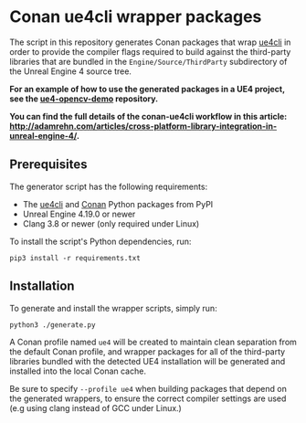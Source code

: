 Conan ue4cli wrapper packages
=============================

The script in this repository generates Conan packages that wrap [ue4cli](https://github.com/adamrehn/ue4cli) in order to provide the compiler flags required to build against the third-party libraries that are bundled in the `Engine/Source/ThirdParty` subdirectory of the Unreal Engine 4 source tree. 

**For an example of how to use the generated packages in a UE4 project, see the [ue4-opencv-demo](https://github.com/adamrehn/ue4-opencv-demo) repository.**

**You can find the full details of the conan-ue4cli workflow in this article: <http://adamrehn.com/articles/cross-platform-library-integration-in-unreal-engine-4/>.**


Prerequisites
-------------

The generator script has the following requirements:

- The [ue4cli](https://github.com/adamrehn/ue4cli) and [Conan](https://conan.io/) Python packages from PyPI
- Unreal Engine 4.19.0 or newer
- Clang 3.8 or newer (only required under Linux)

To install the script's Python dependencies, run:

```
pip3 install -r requirements.txt
```


Installation
------------

To generate and install the wrapper scripts, simply run:

```
python3 ./generate.py
```

A Conan profile named `ue4` will be created to maintain clean separation from the default Conan profile, and wrapper packages for all of the third-party libraries bundled with the detected UE4 installation will be generated and installed into the local Conan cache.

Be sure to specify `--profile ue4` when building packages that depend on the generated wrappers, to ensure the correct compiler settings are used (e.g using clang instead of GCC under Linux.)
